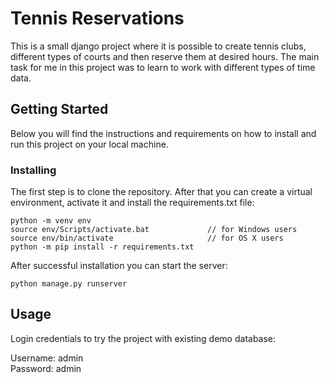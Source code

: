 # Tennis Reservations

This is a small django project where it is possible to create tennis clubs, different types of courts and then reserve them at
 desired hours. The main task for me in this project was to learn to work with different types of time data.

## Getting Started

Below you will find the instructions and requirements on how to install and run this project on your local machine.

### Installing

The first step is to clone the repository.
After that you can create a virtual environment, activate it and install the requirements.txt file:

```
python -m venv env
source env/Scripts/activate.bat             // for Windows users
source env/bin/activate                     // for OS X users
python -m pip install -r requirements.txt
```

After successful installation you can start the server:
```
python manage.py runserver
```

## Usage

Login credentials to try the project with existing demo database:

Username: admin  
Password: admin

